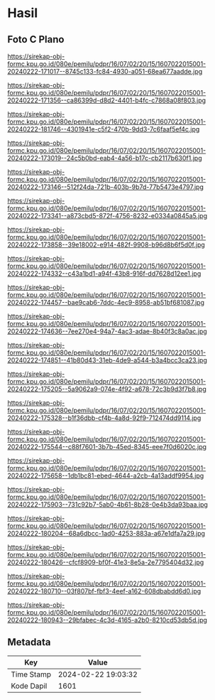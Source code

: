 # Hasil

## Foto C Plano

https://sirekap-obj-formc.kpu.go.id/080e/pemilu/pdpr/16/07/02/20/15/1607022015001-20240222-171017--8745c133-fc84-4930-a051-68ea677aadde.jpg

https://sirekap-obj-formc.kpu.go.id/080e/pemilu/pdpr/16/07/02/20/15/1607022015001-20240222-171356--ca86399d-d8d2-4401-b4fc-c7868a08f803.jpg

https://sirekap-obj-formc.kpu.go.id/080e/pemilu/pdpr/16/07/02/20/15/1607022015001-20240222-181746--4301941e-c5f2-470b-9dd3-7c6faaf5ef4c.jpg

https://sirekap-obj-formc.kpu.go.id/080e/pemilu/pdpr/16/07/02/20/15/1607022015001-20240222-173019--24c5b0bd-eab4-4a56-b17c-cb2117b630f1.jpg

https://sirekap-obj-formc.kpu.go.id/080e/pemilu/pdpr/16/07/02/20/15/1607022015001-20240222-173146--512f24da-721b-403b-9b7d-77b5473e4797.jpg

https://sirekap-obj-formc.kpu.go.id/080e/pemilu/pdpr/16/07/02/20/15/1607022015001-20240222-173341--a873cbd5-872f-4756-8232-e0334a0845a5.jpg

https://sirekap-obj-formc.kpu.go.id/080e/pemilu/pdpr/16/07/02/20/15/1607022015001-20240222-173858--39e18002-e914-482f-9908-b96d8b6f5d0f.jpg

https://sirekap-obj-formc.kpu.go.id/080e/pemilu/pdpr/16/07/02/20/15/1607022015001-20240222-174332--c43a1bd1-a94f-43b8-916f-dd7628d12ee1.jpg

https://sirekap-obj-formc.kpu.go.id/080e/pemilu/pdpr/16/07/02/20/15/1607022015001-20240222-174457--bae9cab6-7ddc-4ec9-8958-ab51bf681087.jpg

https://sirekap-obj-formc.kpu.go.id/080e/pemilu/pdpr/16/07/02/20/15/1607022015001-20240222-174636--7ee270e4-94a7-4ac3-adae-8b40f3c8a0ac.jpg

https://sirekap-obj-formc.kpu.go.id/080e/pemilu/pdpr/16/07/02/20/15/1607022015001-20240222-174851--41b80d43-31eb-4de9-a544-b3a4bcc3ca23.jpg

https://sirekap-obj-formc.kpu.go.id/080e/pemilu/pdpr/16/07/02/20/15/1607022015001-20240222-175205--5a9062a9-074e-4f92-a678-72c3b9d3f7b8.jpg

https://sirekap-obj-formc.kpu.go.id/080e/pemilu/pdpr/16/07/02/20/15/1607022015001-20240222-175328--b1f36dbb-cf4b-4a8d-92f9-712474dd9114.jpg

https://sirekap-obj-formc.kpu.go.id/080e/pemilu/pdpr/16/07/02/20/15/1607022015001-20240222-175544--c88f7601-3b7b-45ed-8345-eee7f0d6020c.jpg

https://sirekap-obj-formc.kpu.go.id/080e/pemilu/pdpr/16/07/02/20/15/1607022015001-20240222-175658--1db1bc81-ebed-4644-a2cb-4a13addf9954.jpg

https://sirekap-obj-formc.kpu.go.id/080e/pemilu/pdpr/16/07/02/20/15/1607022015001-20240222-175903--731c92b7-5ab0-4b61-8b28-0e4b3da93baa.jpg

https://sirekap-obj-formc.kpu.go.id/080e/pemilu/pdpr/16/07/02/20/15/1607022015001-20240222-180204--68a6dbcc-1ad0-4253-883a-a67e1dfa7a29.jpg

https://sirekap-obj-formc.kpu.go.id/080e/pemilu/pdpr/16/07/02/20/15/1607022015001-20240222-180426--cfcf8909-bf0f-41e3-8e5a-2e7795404d32.jpg

https://sirekap-obj-formc.kpu.go.id/080e/pemilu/pdpr/16/07/02/20/15/1607022015001-20240222-180710--03f807bf-fbf3-4eef-a162-608dbabdd6d0.jpg

https://sirekap-obj-formc.kpu.go.id/080e/pemilu/pdpr/16/07/02/20/15/1607022015001-20240222-180943--29bfabec-4c3d-4165-a2b0-8210cd53db5d.jpg


## Metadata

| Key        | Value               |
| ---------- | ------------------- |
| Time Stamp | 2024-02-22 19:03:32 |
| Kode Dapil | 1601                |



